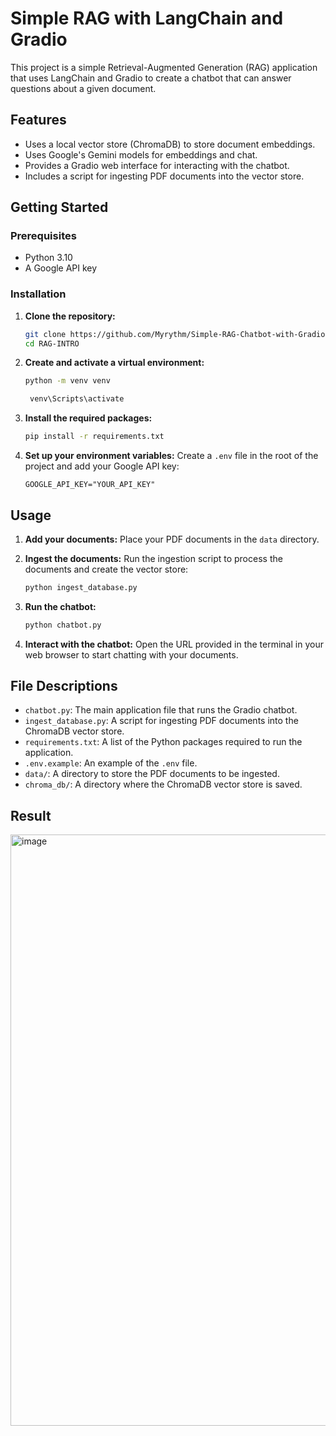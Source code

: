 # Simple RAG with LangChain and Gradio

This project is a simple Retrieval-Augmented Generation (RAG) application that uses LangChain and Gradio to create a chatbot that can answer questions about a given document.

## Features

- Uses a local vector store (ChromaDB) to store document embeddings.
- Uses Google's Gemini models for embeddings and chat.
- Provides a Gradio web interface for interacting with the chatbot.
- Includes a script for ingesting PDF documents into the vector store.

## Getting Started

### Prerequisites

- Python 3.10
- A Google API key

### Installation

1. **Clone the repository:**

   ```bash
   git clone https://github.com/Myrythm/Simple-RAG-Chatbot-with-Gradio.git
   cd RAG-INTRO
   ```

2. **Create and activate a virtual environment:**

   ```bash
   python -m venv venv
   ```

   ```bash
    venv\Scripts\activate
   ```

3. **Install the required packages:**

   ```bash
   pip install -r requirements.txt
   ```

4. **Set up your environment variables:**
   Create a `.env` file in the root of the project and add your Google API key:
   ```
   GOOGLE_API_KEY="YOUR_API_KEY"
   ```

## Usage

1. **Add your documents:**
   Place your PDF documents in the `data` directory.

2. **Ingest the documents:**
   Run the ingestion script to process the documents and create the vector store:

   ```bash
   python ingest_database.py
   ```

3. **Run the chatbot:**

   ```bash
   python chatbot.py
   ```

4. **Interact with the chatbot:**
   Open the URL provided in the terminal in your web browser to start chatting with your documents.

## File Descriptions

- `chatbot.py`: The main application file that runs the Gradio chatbot.
- `ingest_database.py`: A script for ingesting PDF documents into the ChromaDB vector store.
- `requirements.txt`: A list of the Python packages required to run the application.
- `.env.example`: An example of the `.env` file.
- `data/`: A directory to store the PDF documents to be ingested.
- `chroma_db/`: A directory where the ChromaDB vector store is saved.

## Result
<img width="1894" height="946" alt="image" src="https://github.com/user-attachments/assets/2bf9e106-ed6a-4de1-b29c-05b32178c7d1" />
  
